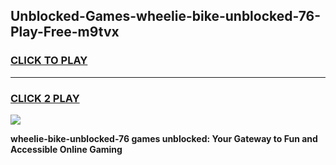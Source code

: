 
## Unblocked-Games-wheelie-bike-unblocked-76-Play-Free-m9tvx
<h3>
<a href="https://premium76.site?title=wheelie-bike-unblocked-76&ref=23A">CLICK TO PLAY</a></h3>
<hr>

<h3>
<a href="https://premium76.site?title=wheelie-bike-unblocked-76&ref=23A">CLICK 2 PLAY</a>
  
</h3>

<a href="https://premium76.site?title=wheelie-bike-unblocked-76&ref=23A"><img src="https://clearcache.store/games.png"></a>


**wheelie-bike-unblocked-76 games unblocked: Your Gateway to Fun and Accessible Online Gaming**
